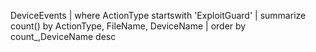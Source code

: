 DeviceEvents |
 where ActionType startswith 'ExploitGuard'
| summarize count() by ActionType, FileName, DeviceName
|  order by count_,DeviceName desc
